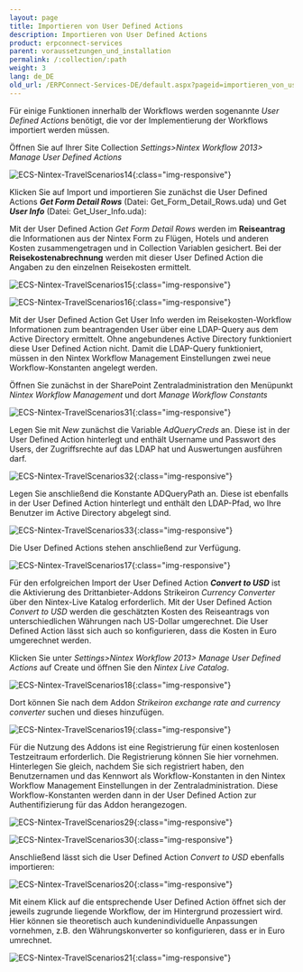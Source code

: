 ```yaml
---
layout: page
title: Importieren von User Defined Actions
description: Importieren von User Defined Actions
product: erpconnect-services
parent: voraussetzungen_und_installation
permalink: /:collection/:path
weight: 3
lang: de_DE
old_url: /ERPConnect-Services-DE/default.aspx?pageid=importieren_von_user_defined_actions
---
```


Für einige Funktionen innerhalb der Workflows werden sogenannte *User Defined Actions* benötigt, die vor der Implementierung der Workflows importiert werden müssen. 

Öffnen Sie auf Ihrer Site Collection *Settings>Nintex Workflow 2013> Manage User Defined Actions*

![ECS-Nintex-TravelScenarios14](/img/content/ECS-Nintex-TravelScenarios14.png){:class="img-responsive"}

Klicken Sie auf Import und importieren Sie zunächst die User Defined Actions ***Get Form Detail Rows***  (Datei: Get_Form_Detail_Rows.uda) und Get ***User Info*** (Datei: 
Get_User_Info.uda):

Mit der User Defined Action *Get Form Detail Rows* werden im **Reiseantrag** die Informationen aus der Nintex Form zu Flügen, Hotels und anderen Kosten zusammengetragen und in Collection Variablen gesichert. Bei der **Reisekostenabrechnung** werden mit dieser User Defined Action die Angaben zu den einzelnen Reisekosten ermittelt.

![ECS-Nintex-TravelScenarios15](/img/content/ECS-Nintex-TravelScenarios15.png){:class="img-responsive"}

![ECS-Nintex-TravelScenarios16](/img/content/ECS-Nintex-TravelScenarios16.png){:class="img-responsive"}

Mit der User Defined Action Get User Info  werden im Reisekosten-Workflow Informationen zum beantragenden User über eine LDAP-Query aus dem Active Directory ermittelt. Ohne angebundenes Active Directory funktioniert diese User Defined Action nicht. Damit die LDAP-Query funktioniert, müssen in den Nintex Workflow Management Einstellungen zwei neue Workflow-Konstanten angelegt werden.

Öffnen Sie zunächst in der SharePoint Zentraladministration den Menüpunkt *Nintex Workflow Management* und dort *Manage Workflow Constants*

![ECS-Nintex-TravelScenarios31](/img/content/ECS-Nintex-TravelScenarios31.png){:class="img-responsive"}

Legen Sie mit *New* zunächst die Variable *AdQueryCreds* an. Diese ist in der User Defined Action hinterlegt und enthält Username und Passwort des Users, der Zugriffsrechte auf das LDAP hat und Auswertungen ausführen darf. 

![ECS-Nintex-TravelScenarios32](/img/content/ECS-Nintex-TravelScenarios32.png){:class="img-responsive"}

Legen Sie anschließend die Konstante ADQueryPath an. Diese ist ebenfalls in der User Defined Action hinterlegt und enthält den LDAP-Pfad, wo Ihre Benutzer im Active Directory abgelegt sind. 

![ECS-Nintex-TravelScenarios33](/img/content/ECS-Nintex-TravelScenarios33.png){:class="img-responsive"}

Die User Defined Actions stehen anschließend zur Verfügung. 

![ECS-Nintex-TravelScenarios17](/img/content/ECS-Nintex-TravelScenarios17.png){:class="img-responsive"}

Für den erfolgreichen Import der User Defined Action ***Convert to USD*** ist die Aktivierung des Drittanbieter-Addons Strikeiron *Currency Converter* über den Nintex-Live Katalog erforderlich. Mit der User Defined Action *Convert to USD* werden die geschätzten Kosten des Reiseantrags von unterschiedlichen Währungen nach US-Dollar umgerechnet. Die User Defined Action lässt sich auch so konfigurieren, dass die Kosten in Euro umgerechnet werden. 

Klicken Sie unter *Settings>Nintex Workflow 2013> Manage User Defined Actions* auf Create und öffnen Sie den *Nintex Live Catalog*.

![ECS-Nintex-TravelScenarios18](/img/contentECS-Nintex-TravelScenarios18/.png){:class="img-responsive"}

Dort können Sie nach dem Addon *Strikeiron exchange rate and currency converter* suchen und dieses hinzufügen. 

![ECS-Nintex-TravelScenarios19](/img/content/ECS-Nintex-TravelScenarios19.png){:class="img-responsive"}

Für die Nutzung des Addons ist eine Registrierung für einen kostenlosen Testzeitraum erforderlich. Die Registrierung können Sie hier vornehmen.  <br>
Hinterlegen Sie gleich, nachdem Sie sich registriert haben, den Benutzernamen und das Kennwort als Workflow-Konstanten in den Nintex Workflow Management Einstellungen in der Zentraladministration. Diese Workflow-Konstanten werden dann in der User Defined Action zur Authentifizierung für das Addon herangezogen. 

![ECS-Nintex-TravelScenarios29](/img/content/ECS-Nintex-TravelScenarios29.png){:class="img-responsive"}


![ECS-Nintex-TravelScenarios30](/img/content/ECS-Nintex-TravelScenarios30.png){:class="img-responsive"}

Anschließend lässt sich die User Defined Action *Convert to USD* ebenfalls importieren:

![ECS-Nintex-TravelScenarios20](/img/content/ECS-Nintex-TravelScenarios20.png){:class="img-responsive"}

Mit einem Klick auf die entsprechende User Defined Action öffnet sich der jeweils zugrunde liegende Workflow, der im Hintergrund prozessiert wird. Hier können sie theoretisch auch kundenindividuelle Anpassungen vornehmen, z.B. den Währungskonverter so konfigurieren, dass er in Euro umrechnet.  

![ECS-Nintex-TravelScenarios21](/img/content/ECS-Nintex-TravelScenarios21.png){:class="img-responsive"}
